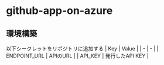 # github-app-on-azure
## 環境構築
以下シークレットをリポジトリに追加する
| Key | Value |
| - | - |
| ENDPOINT_URL | APIのURL |
| API_KEY | 発行したAPI KEY |